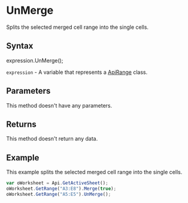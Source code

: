 # UnMerge

Splits the selected merged cell range into the single cells.

## Syntax

expression.UnMerge();

`expression` - A variable that represents a [ApiRange](../ApiRange.md) class.

## Parameters

This method doesn't have any parameters.

## Returns

This method doesn't return any data.

## Example

This example splits the selected merged cell range into the single cells.

```javascript
var oWorksheet = Api.GetActiveSheet();
oWorksheet.GetRange("A3:E8").Merge(true);
oWorksheet.GetRange("A5:E5").UnMerge();
```
